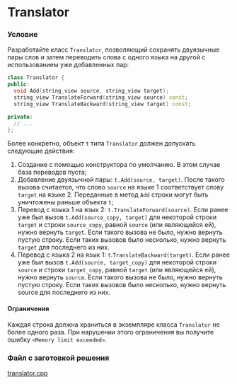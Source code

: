 # Translator

### Условие

Разработайте класс `Translator`, позволяющий сохранять двуязычные пары слов и затем переводить слова с одного языка на другой с использованием уже добавленных пар:

```c++
class Translator {
public:
  void Add(string_view source, string_view target);
  string_view TranslateForward(string_view source) const;
  string_view TranslateBackward(string_view target) const;

private:
  // ...
};
```
Более конкретно, объект `t` типа `Translator` должен допускать следующие действия:

1. Создание с помощью конструктора по умолчанию. В этом случае база переводов пуста;
2. Добавление двуязычной пары: `t.Add(source, target)`. После такого вызова считается, что слово `source` на языке 1 соответствует слову `target` на языке 2. Переданные в метод `Add` строки могут быть уничтожены раньше объекта `t`;
3. Перевод с языка 1 на язык 2: `t.TranslateForward(source)`. Если ранее уже был вызов `t.Add(source_copy, target)` для некоторой строки `target` и строки `source_copy`, равной `source` (или являющейся ей), нужно вернуть `target`. Если такого вызова не было, нужно вернуть пустую строку. Если таких вызовов было несколько, нужно вернуть `target` для последнего из них.
4. Перевод с языка 2 на язык 1: `t`.`TranslateBackward(target)`. Если ранее уже был вызов `t.Add(source, target_copy)` для некоторой строки `source` и строки `target_copy`, равной `target` (или являющейся ей), нужно вернуть `source`. Если такого вызова не было, нужно вернуть пустую строку. Если таких вызовов было несколько, нужно вернуть source для последнего из них.

#### Ограничения

Каждая строка должна храниться в экземпляре класса `Translator` не более одного раза. При нарушении этого ограничения вы получите ошибку `«Memory limit exceeded»`.

### Файл с заготовкой решения

[translator.cpp](source/translator.cpp)
